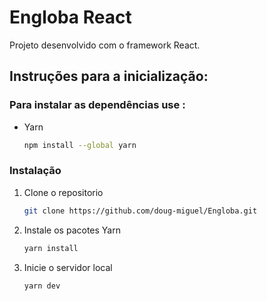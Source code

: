 # Engloba React

Projeto desenvolvido com o framework React.

## Instruções para a inicialização:

### Para instalar as dependências use :

* Yarn
  ```sh
  npm install --global yarn
  ```
### Instalação

1. Clone o repositorio
   ```sh 
   git clone https://github.com/doug-miguel/Engloba.git
   ``` 
2. Instale os pacotes 
   Yarn
   ```sh
   yarn install
   ```
3. Inicie o servidor local 
   ```sh
   yarn dev
   ```
